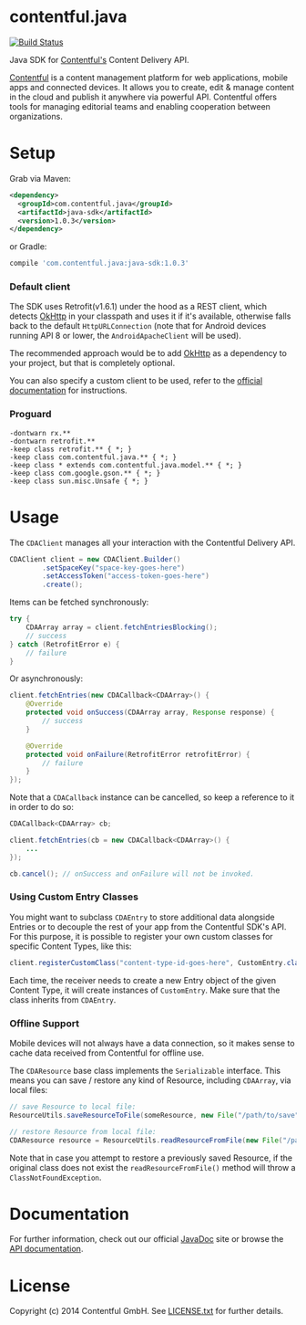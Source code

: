 contentful.java
===============

[![Build Status](http://img.shields.io/travis/contentful/contentful.java.svg?style=flat)](https://travis-ci.org/contentful/contentful.java/builds#)

Java SDK for [Contentful's][1] Content Delivery API.

[Contentful][1] is a content management platform for web applications, mobile apps and connected devices. It allows you to create, edit & manage content in the cloud and publish it anywhere via powerful API. Contentful offers tools for managing editorial teams and enabling cooperation between organizations.

Setup
=====

<!--Download the [latest JAR][2] or grab via Maven:-->
Grab via Maven:
```xml
<dependency>
  <groupId>com.contentful.java</groupId>
  <artifactId>java-sdk</artifactId>
  <version>1.0.3</version>
</dependency>
```
or Gradle:
```groovy
compile 'com.contentful.java:java-sdk:1.0.3'
```

### Default client

The SDK uses Retrofit(v1.6.1) under the hood as a REST client, which detects [OkHttp][5] in your classpath and uses it if it's available, otherwise falls back to the default `HttpURLConnection` (note that for Android devices running API 8 or lower, the `AndroidApacheClient` will be used).

The recommended approach would be to add [OkHttp][5] as a dependency to your project, but that is completely optional.

You can also specify a custom client to be used, refer to the [official documentation][3] for instructions.

### Proguard
```
-dontwarn rx.**
-dontwarn retrofit.**
-keep class retrofit.** { *; }
-keep class com.contentful.java.** { *; }
-keep class * extends com.contentful.java.model.** { *; }
-keep class com.google.gson.** { *; }
-keep class sun.misc.Unsafe { *; }
```

Usage
=====

The `CDAClient` manages all your interaction with the Contentful Delivery API.
```java
CDAClient client = new CDAClient.Builder()
        .setSpaceKey("space-key-goes-here")
        .setAccessToken("access-token-goes-here")
        .create();
```

Items can be fetched synchronously:
```java
try {
    CDAArray array = client.fetchEntriesBlocking();
    // success
} catch (RetrofitError e) {
    // failure
}
```

Or asynchronously:
```java
client.fetchEntries(new CDACallback<CDAArray>() {
    @Override
    protected void onSuccess(CDAArray array, Response response) {
        // success
    }

    @Override
    protected void onFailure(RetrofitError retrofitError) {
        // failure
    }
});
```

Note that a `CDACallback` instance can be cancelled, so keep a reference to it in order to do so:

```java
CDACallback<CDAArray> cb;

client.fetchEntries(cb = new CDACallback<CDAArray>() {
    ...
});

cb.cancel(); // onSuccess and onFailure will not be invoked.
```

### Using Custom Entry Classes

You might want to subclass `CDAEntry` to store additional data alongside Entries or to decouple the rest of your app from the Contentful SDK's API. For this purpose, it is possible to register your own custom classes for specific Content Types, like this:

```java
client.registerCustomClass("content-type-id-goes-here", CustomEntry.class);
```

Each time, the receiver needs to create a new Entry object of the given Content Type, it will create instances of `CustomEntry`. Make sure that the class inherits from `CDAEntry`.

### Offline Support

Mobile devices will not always have a data connection, so it makes sense to cache data received from Contentful for offline use. 

The `CDAResource` base class implements the `Serializable` interface.
This means you can save / restore any kind of Resource, including `CDAArray`, via local files:

```java
// save Resource to local file:
ResourceUtils.saveResourceToFile(someResource, new File("/path/to/save"));

// restore Resource from local file:
CDAResource resource = ResourceUtils.readResourceFromFile(new File("/path/to/restore"));
```

Note that in case you attempt to restore a previously saved Resource, if the original class does not exist the `readResourceFromFile()` method will throw a `ClassNotFoundException`. 

Documentation
=============

For further information, check out our official [JavaDoc][3] site or browse the [API documentation][4].

License
=======

Copyright (c) 2014 Contentful GmbH. See [LICENSE.txt][6] for further details.


 [1]: https://www.contentful.com
 [2]: https://oss.sonatype.org/service/local/repositories/releases/content/com/contentful/java/java-sdk/1.0.3/java-sdk-1.0.3.jar
 [3]: https://contentful.github.io/contentful.java/
 [4]: https://www.contentful.com/developers/documentation/content-delivery-api/
 [5]: https://square.github.io/okhttp/
 [6]: LICENSE.txt
